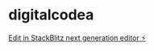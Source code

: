 # digitalcodea

[Edit in StackBlitz next generation editor ⚡️](https://stackblitz.com/~/github.com/AbaaHans/digitalcodea)